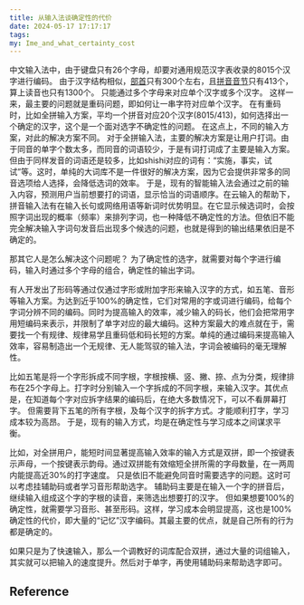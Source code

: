 ```yaml
---
title: 从输入法谈确定性的代价
date: 2024-05-17 17:17:17
tags:
my: Ime_and_what_certainty_cost
---
```


中文输入法中，由于键盘只有26个字母，却要对通用规范汉字表收录的8015个汉字进行编码。
由于汉字结构相似，[部首](https://baike.baidu.com/item/%E5%81%8F%E6%97%81%E9%83%A8%E9%A6%96/477564)只有300个左右，且[拼音音节](https://baike.baidu.com/item/%E6%B1%89%E8%AF%AD%E6%8B%BC%E9%9F%B3%E9%9F%B3%E8%8A%82/9167981)只有413个，算上读音也只有1300个。
只能通过多个字母来对应单个汉字或多个汉字。
这样一来，最主要的问题就是重码问题，即如何让一串字符对应单个汉字。
在有重码时，比如全拼输入方案，平均一个拼音对应20个汉字(8015/413)，如何选择出一个确定的汉字，这个是一个面对选字不确定性的问题。
在这点上，不同的输入方案，对此的解决方案不同。
对于全拼输入法，主要的解决方案是让用户打词。由于同音的单字个数太多，而同音的词语较少，于是有词打词成了主要是输入方案。但由于同样发音的词语还是较多，比如shishi对应的词有：“实施，事实，试试”等。这时，单纯的大词库不是一件很好的解决方案，因为它会提供非常多的同音选项给人选择，会降低选词的效率。
于是，现有的智能输入法会通过之前的输入内容，预测用户当前想要打的词语，显示恰当的词语顺序。在云输入的帮助下，拼音输入法有在输入长句或网络用语等新词时优势明显。在它显示候选词时，会按照字词出现的概率（频率）来排列字词，也一种降低不确定性的方法。但依旧不能完全解决输入字词句发音后出现多个候选的问题，也就是得到的输出结果依旧是不确定的。

那其它人是怎么解决这个问题呢？
为了确定性的选字，就需要对每个字进行编码，输入时通过多个字母的组合，确定性的输出字词。

有人开发出了形码等通过仅通过字形或附加字形来输入汉字的方式，如五笔、音形等输入方案。为达到近乎100%的确定性，它们对常用的字或词进行编码，给每个字词分辨不同的编码。同时为提高输入的效率，减少输入的码长，他们会把常用字用短编码来表示，并限制了单字对应的最大编码。这种方案最大的难点就在于，需要找一个有规律、规律易学且重码低和码长短的方案。单纯的通过编码来提高输入效率，容易制造出一个无规律、无人能驾驭的输入法，字词会被编码的毫无理解性。

比如五笔是将一个字形拆成不同字根，字根按横、竖、撇、捺、点为分类，规律排布在25个字母上。打字时分别输入一个字拆成的不同字根，来输入汉字。其优点是，在知道每个字对应拆字结果的编码后，在绝大多数情况下，可以不看屏幕打字。
但需要背下五笔的所有字根，及每个汉字的拆字方式。才能顺利打字，学习成本较为高昂。
于是，现有的输入方式，均是在确定性与学习成本之间谋求平衡。

比如，对全拼用户，能短时间显著提高输入效率的输入方式是双拼，即一个按键表示声母，一个按键表示韵母。通过双拼能有效缩短全拼所需的字母数量，在一两周内能提高近30%的打字速度。
只是依旧不能避免同音时需要选字的问题。这时可以考虑挂辅助码或者学习音形帮助选字。
辅助码主要是在输入一个字的拼音后，继续输入组成这个字的字根的读音，来筛选出想要打的汉字。
但如果想要100%的确定性，就需要学习音形、甚至形码。这样，学习成本会明显提高，这也是100%确定性的代价，即大量的“记忆”汉字编码。其最主要的优点，就是自己所有的行为都是确定的。

如果只是为了快速输入，那么一个调教好的词库配合双拼，通过大量的词组输入，其实就可以把输入的速度提升。然后对于单字，再使用辅助码来帮助选字即可。


## Reference
